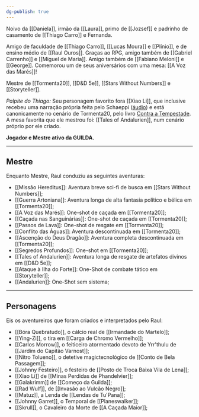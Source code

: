 ```yaml
---
dg-publish: true
---
```

Noivo da [[Daniela]], irmão da [[Laura]], primo de [[Jozsef]] e padrinho de casamento de [[Thiago Carro]] e Fernanda.

Amigo de faculdade de [[Thiago Carro]], [[Lucas Moura]] e [[Plínio]], e de ensino médio de [[Raul Ouros]].
Graças ao RPG, amigo também de [[Gabriel Carrenho]] e [[Miguel de Maria]].
Amigo também de [[Fabiano Meloni]] e [[George]].
Comemorou um de seus aniversários com uma mesa: [[A Voz das Marés]]!

Mestre de [[Tormenta20]], [[D&D 5e]], [[Stars Without Numbers]] e [[Storyteller]].

*Palpite do Thiago:* Seu personagem favorito fora [[Xiao Li]], que inclusive recebeu uma narração própria feita pelo Schaeppi ([áudio](https://drive.google.com/file/d/1FjmLCcTHwXyPyMaUy-qTsLRTikviWwPv/view?usp=drivesdk)) e está canonicamente no cenário de Tormenta20, pelo livro [Contra a Tempestade](https://jamboeditora.com.br/produto/contra-a-tempestade/). A mesa favorita que ele mestrou foi: [[Tales of Andalurien]], num cenário próprio por ele criado.

**Jogador e Mestre ativo da GUILDA.**

---
## Mestre
Enquanto Mestre, Raul conduziu as seguintes aventuras:
- [[Missão Hereditus]]: Aventura breve sci-fi de busca em [[Stars Without Numbers]];
- [[Guerra Artoniana]]: Aventura longa de alta fantasia político e bélica em [[Tormenta20]]; 
- [[A Voz das Marés]]: One-shot de caçada em [[Tormenta20]]; 
- [[Caçada nas Sanguinárias]]: One-shot de caçada em [[Tormenta20]];
- [[Passos de Lava]]: One-shot de resgate em [[Tormenta20]];
- [[Conflito das Águas]]: Aventura descontinuada em [[Tormenta20]];
- [[Ascenção do Deus Dragão]]: Aventura completa descontinuada em [[Tormenta20]];
- [[Segredos Profundos]]: One-shot em [[Tormenta20]];
- [[Tales of Andalurien]]: Aventura longa de resgate de artefatos divinos em [[D&D 5e]];
- [[Ataque à Ilha do Forte]]: One-Shot de combate tático em [[Storyteller]];
- [[Andalurien]]: One-Shot sem sistema;
---
## Personagens
Eis os aventureiros que foram criados e interpretados pelo Raul:
- [[Bóra Quebratudo]], o cálcio real de [[Irmandade do Martelo]];
- [[Ying-Zi]], o tira em [[Carga de Chromo Vermelho]];
- [[Carlos Morrow]], o feiticeiro atormentado devoto de Yrr'thulu de [[Jardim do Capitão Varnost]];
- [[Nitro Tolueno]], o detetive magictecnológico de [[Conto de Bela Passagem]];
- [[Johnny Festeiro]], o festeiro de [[Posto de Troca Baixa Vila de Lena]];
- [[Xiao Li]] de [[Minas Perdidas de Phandelvier]];
- [[Galakrimm]] de [[Começo da Guilda]];
- [[Rad Wulf]], de [[Invasão ao Vulcão Negro]];
- [[Matuz]], a Lenda de [[Lendas de Tu'Pana]];
- [[Johnny Garret]], o Temporal de [[Planeswalker]];
- [[Skrull]], o Cavaleiro da Morte de [[A Caçada Maior]];